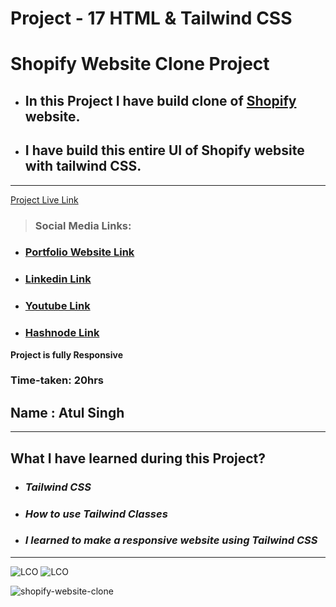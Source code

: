 # Project - 17 HTML & Tailwind CSS

# Shopify Website Clone Project

- ## In this Project I have build clone of [Shopify](https://ineuron-shopify-website-clone-17.netlify.app/) website.

- ## I have build this entire UI of Shopify website with tailwind CSS.

---

[Project Live Link](https://ineuron-shopify-website-clone-17.netlify.app/)
> ### Social Media Links:

- ### [Portfolio Website Link](https://www.findcoder.io/u/atulsinghatul)
- ### [Linkedin Link](https://www.linkedin.com/in/atul-singh-082529249/)
- ### [Youtube Link](https://www.youtube.com/channel/UCBNc9Vs9mAFxnAKjzWRqDFQ)
- ### [Hashnode Link](https://atulsinghatul.hashnode.dev/)

**Project is fully Responsive**

### Time-taken: 20hrs

## Name : Atul Singh

---

## What I have learned during this Project?

- ### _Tailwind CSS_

- ### _How to use Tailwind Classes_

- ### _I learned to make a responsive website using Tailwind CSS_

---

![LCO](https://img.shields.io/badge/Project-17-green) ![LCO](https://img.shields.io/badge/Shopify%20Clone-HTML%20%26%20Tailwind%20CSS-orange)

![shopify-website-clone](https://user-images.githubusercontent.com/112545072/210029363-cf4a0523-0579-4104-9c09-7d3a6a157ec9.png)
